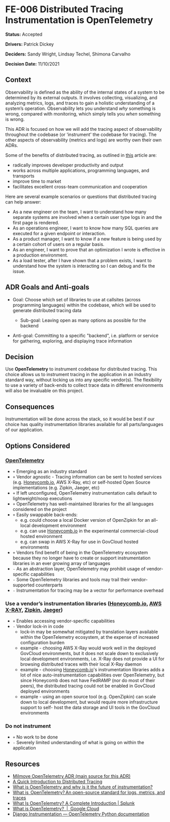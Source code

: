 # FE-006 Distributed Tracing Instrumentation is OpenTelemetry

**Status:** Accepted

**Drivers:** Patrick Dickey

**Deciders:** Sandy Wright, Lindsay Techel, Shimona Carvalho

**Decision Date:** 11/10/2021

## Context

Observability is defined as the ability of the internal states of a system to be determined by its external outputs. It involves collecting, visualizing, and analyzing metrics, logs, and traces to gain a holistic understanding of a system’s operation. Observability lets you understand *why* something is wrong, compared with monitoring, which simply tells you *when* something is wrong.

This ADR is focused on how we will add the tracing aspect of observability throughout the codebase (or ‘instrument' the codebase for tracing). The other aspects of observability (metrics and logs) are worthy own their own ADRs.

Some of the benefits of distributed tracing, as outlined in [this](https://petabridge.com/blog/why-use-distributed-tracing/) article are:

- radically improves developer productivity and output
- works across multiple applications, programming languages, and transports
- improve time to market
- facilitates excellent cross-team communication and cooperation

Here are several example scenarios or questions that distributed tracing can help answer:

- As a new engineer on the team, I want to understand how many separate systems are involved when a certain user type logs in and the first page is rendered.
- As an operations engineer, I want to know how many SQL queries are executed for a given endpoint or interaction.
- As a product manager, I want to know if a new feature is being used by a certain cohort of users on a regular basis.
- As an engineer, I want to prove that an optimization I wrote is effective in a production environment.
- As a load tester, after I have shown that a problem exists, I want to understand how the system is interacting so I can debug and fix the issue.

## ADR Goals and Anti-goals

- Goal: Choose which set of libraries to use at callsites (across programming languages) within the codebase, which will be used to generate distributed tracing data

  - Sub-goal: Leaving open as many options as possible for the backend

- Anti-goal: Committing to a specific "backend", i.e. platform or service for gathering, exploring, and displaying trace information

## Decision

Use **OpenTelemetry** to instrument codebase for distributed tracing. This choice allows us to instrument tracing in the application in an industry standard way, without locking us into any specific vendor(s). The flexibility to use a variety of back-ends to collect trace data in different environments will also be invaluable on this project.

## Consequences

Instrumentation will be done across the stack, so it would be best if our choice has quality instrumentation libraries available for all parts/languages of our application.

## Options Considered

### [OpenTelemetry](https://opentelemetry.io/)

- `+` Emerging as an industry standard
- `+` Vendor agnostic - Tracing information can be sent to hosted services (e.g. [Honeycomb.io](http://honeycomb.io/), AWS X-Ray, etc) or self-hosted Open Source implementations (e.g. Zipkin, Jaeger, etc)
- `+` If left unconfigured, OpenTelemetry instrumentation calls default to lightweight/noop executions
- `+` OpenTelemetry has well-maintained libraries for the all languages considered on the project
- `+` Easily swappable back-ends:
  - e.g. could choose a local Docker version of OpenZipkin for an all-local development environment
  - e.g. can use [Honeycomb.io](http://honeycomb.io/) in the experimental commercial-cloud hosted environment
  - e.g. can swap in AWS X-Ray for use in GovCloud hosted environments
- `+` Vendors find benefit of being in the OpenTelemetry ecosystem because they no longer have to create or support instrumentation libraries in an ever growing array of languages
- `-` As an abstraction layer, OpenTelemetry may prohibit usage of vendor-specific capabilities
- `-` Some OpenTelemetry libraries and tools may trail their vendor-supported counterparts
- `-` Instrumentation for tracing may be a vector for performance overhead

### Use a vendor’s instrumentation libraries ([Honeycomb.io](http://honeycomb.io/), [AWS X-RAY](https://aws.amazon.com/xray/), [Zipkin](https://zipkin.io/), [Jaeger](https://www.jaegertracing.io/))

- `+` Enables accessing vendor-specific capabilities
- `-` Vendor lock-in in code
  - lock-in may be somewhat mitigated by translation layers available within the OpenTelemetry ecosystem, at the expense of increased configuration burden
  - example - choosing AWS X-Ray would work well in the deployed GovCloud environments, but it does not scale down to exclusively local development environments, i.e. X-Ray does not provide a UI for browsing distributed traces with their local X-Ray daemon
  - example - choosing [Honeycomb.io](http://honeycomb.io/)'s instrumentation libraries adds a lot of nice auto-instrumentation capabilities over OpenTelemetry, but since Honeycomb does not have FedRAMP (nor do most of their peers), the distributed tracing could not be enabled in GovCloud deployed environments
  - example - using an open source tool (e.g. OpenZipkin) can scale down to local development, but would require more infrastructure support to self- host the data storage and UI tools in the GovCloud environments

### Do not instrument

- `+` No work to be done
- `-` Severely limited understanding of what is going on within the application

## Resources

- [Milmove OpenTelemetry ADR (main source for this ADR)](https://github.com/transcom/mymove/blob/master/docs/adr/0061-use-opentelemetry-for-distributed-tracing.md)
- [A Quick Introduction to Distributed Tracing](https://newrelic.com/resources/ebooks/quick-introduction-distributed-tracing)
- [What is OpenTelemetry and why is it the future of instrumentation?](https://newrelic.com/blog/best-practices/what-is-opentelemetry)
- [What is  OpenTelemetry? An open-source standard for logs, metrics, and traces](https://www.dynatrace.com/news/blog/what-is-opentelemetry-2/)
- [What Is OpenTelemetry? A Complete Introduction | Splunk](https://www.splunk.com/en_us/data-insider/what-is-opentelemetry.html)
- [What is OpenTelemetry?  |  Google Cloud](https://cloud.google.com/learn/what-is-opentelemetry)
- [Django Instrumentation — OpenTelemetry Python documentation](https://opentelemetry-python.readthedocs.io/en/latest/examples/django/README.html)
